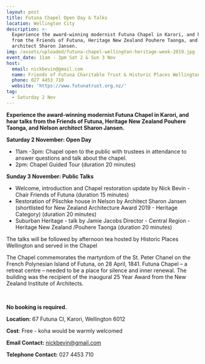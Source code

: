 ```yaml
---
layout: post
title: Futuna Chapel Open Day & Talks
location: Wellington City
description: >-
  Experience the award-winning modernist Futuna Chapel in Karori, and hear talks
  from the Friends of Futuna, Heritage New Zealand Pouhere Taonga, and Nelson
  architect Sharon Jansen. 
img: /assets/uploaded/futuna-chapel-wellington-heritage-week-2019.jpg
event_date: 11am - 3pm Sat 2 & Sun 3 Nov
host:
  email: nickbevin@gmail.com
  name: Friends of Futuna Charitable Trust & Historic Places Wellington
  phone: 027 4453 710
  website: 'https://www.futunatrust.org.nz/'
tag:
  - Saturday 2 Nov
---
```

**Experience the award-winning modernist Futuna Chapel in Karori, and hear talks from the Friends of Futuna, Heritage New Zealand Pouhere Taonga, and Nelson architect Sharon Jansen.** 

**Saturday 2 November: Open Day**

* 11am -3pm: Chapel open to the public with trustees in attendance to answer questions and talk about the chapel. 
* 2pm: Chapel Guided Tour (duration 20 minutes)



**Sunday 3 November: Public Talks**

* Welcome, introduction and Chapel restoration update by Nick Bevin  - Chair Friends of Futuna (duration 15 minutes)
* Restoration of Plischke house in Nelson by Architect Sharon Jansen (shortlisted for New Zealand Architecture Award 2019 - Heritage Category) (duration 20 minutes)
* Suburban Heritage - talk by Jamie Jacobs Director - Central Region  - Heritage New Zealand /Pouhere Taonga (duration 20 minutes)

The talks will be followed by afternoon tea hosted by Historic Places Wellington and served in the Chapel

The Chapel commemorates the martyrdom of the St. Peter Chanel on the French Polynesian Island of Futuna, on 28 April, 1841. Futuna Chapel – a retreat centre – needed to be a place for silence and inner renewal. The building was the recipient of the inaugural 25 Year Award from the New Zealand Institute of Architects. 

<br>

**No booking is required.**

**Location:** 67 Futuna Cl, Karori, Wellington 6012


**Cost**: Free - koha would be warmly welcomed

**Email Contact:** nickbevin@gmail.com

**Telephone Contact:** 027 4453 710
